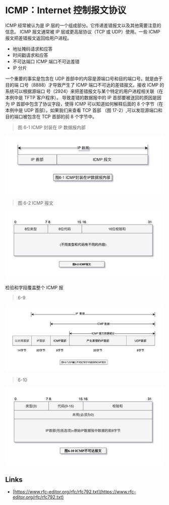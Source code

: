 # ICMP：Internet 控制报文协议

ICMP 经常被认为是 IP 层的一个组成部分。它传递差错报文以及其他需要注意的信息。
ICMP 报文通常被 IP 层或更高层协议（TCP 或 UDP）使用。一些 ICMP 报文把差错报文返回给用户进程。

- 地址掩码请求和应答
- 时间戳请求和应答
- 不可达端口 ICMP 端口不可达差错
- IP 分片

一个重要的事实是包含在 UDP 首部中的内容是源端口号和目的端口号。就是由于目的端
口号（8888）才导致产生了 ICMP 端口不可达的差错报文。接收 ICMP 的系统可以根据源端口
号（2924）来把差错报文与某个特定的用户进程相关联（在本例中是 TFTP 客户程序）。
导致差错的数据报中的 IP 首部要被送回的原因是因为 IP 首部中包含了协议字段，使得
ICMP 可以知道如何解释后面的 8 个字节（在本例中是 UDP 首部）。如果我们来查看 TCP 首部
（图 17-2）,可以发现源端口和目的端口被包含在 TCP 首部的前 8 个字节中。

> 图 6-1 ICMP 封装在 IP 数据报内部

![TCP-IP-6-1.png](./images/TCP-IP-6-1.png)

> 图 6-2 ICMP 报文

![TCP-IP-6-2.png](./images/TCP-IP-6-2.png)

检验和字段覆盖整个 ICMP 报

> 6-9

![TCP-IP-6-9.png](./images/TCP-IP-6-9.png)

> 6-10

![TCP-IP-6-10.png](./images/TCP-IP-6-10.png)

## Links

- [https://www.rfc-editor.org/rfc/rfc792.txt](https://www.rfc-editor.org/rfc/rfc792.txt)
